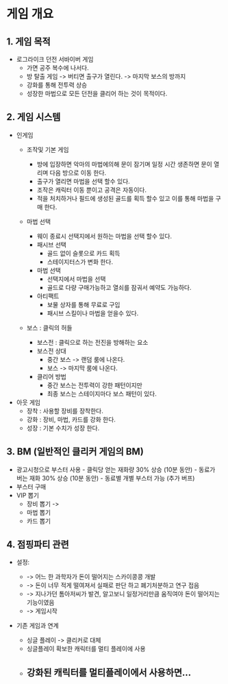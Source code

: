 # 게임 개요
## 1.	게임 목적
-	로그라이크 던전 서바이버 게임
    -	가면 공주 복수에 나서다.
    -	방 탈출 게임 -> 버티면 출구가 열린다. -> 마지막 보스의 방까지 
    -	강화를 통해 전투력 상승
    -	성장한 마법으로 모든 던전을 클리어 하는 것이 목적이다.

## 2.	게임 시스템
-	인게임
    -	조작및 기본 게임
        - 방에 입장하면 악마의 마법에의해 문이 잠기며 일정 시간 생존하면 문이 열리며 다음 방으로 이동 한다.
        - 출구가 열리면 마법을 선택 할수 있다.
        - 조작은 캐릭터 이동 뿐이고 공격은 자동이다.
        - 적을 처치하거나 필드에 생성된 골드를 획득 할수 있고 이를 통해 마법을 구매 한다. 
      
    - 마법 선택
        - 웨이 종료시 선택지에서 원하는 마법을 선택 할수 있다.
        - 패시브 선택
            - 골드 없이 슬롯으로 카드 획득
            - 스테이지터스가 변화 한다.  
        - 마법 선택
            - 선택지에서 마법을 선택
            - 골드로 다량 구매가능하고 열쇠를 잠궈서 예약도 가능하다.  
        - 아티팩트
            - 보물 상자를 통해 무료로 구입
            - 패시브 스킬이나 마법을 얻을수 있다.   
    - 보스 : 클릭의 허들
        - 보스전 : 클릭으로 하는 전진을 방해하는 요소
        - 보스전 상대
            - 중간 보스 -> 랜덤 룸에 나온다.
            - 보스 -> 마지막 룸에 나온다.  
        - 클리어 방법
            - 중간 보스는 전투력이 강한 패턴이지만
            - 최종 보스는 스테이지마다 보스 패턴이 있다.   
- 아웃 게임
    - 장착 : 사용할 장비를 장착한다.
    - 강화 : 장비, 마법, 카드를 강화 한다.
    - 성장 : 기본 수치가 성장 한다.
    
## 3.	BM (일반적인 클리커 게임의 BM)
  -	광고시청으로 부스터 사용
          -	클릭당 얻는 재화량 30% 상승 (10분 동안)
          -	동료가 버는 재화 30% 상승 (10분 동안)
   	      - 동료별 개별 부스터 가능 (추가 버프)
  -	부스터 구매
  -	VIP 뽑기
      - 장비 뽑기 ->
      - 마법 뽑기
      - 카드 뽑기	

## 4.	점핑파티 관련
-	설정:
    -	-> 어느 한 과학자가 돈이 떨어지는 스카이콩콩 개발
    -	-> 돈이 너무 적게 떨여져서 실패로 판단 하고 폐기처분하고 연구 접음
    -	-> 지나가던 톰아저씨가 발견, 알고보니 일정거리만큼 움직여야 돈이 떨어지는 기능이였음
    -	-> 게임시작

- 기존 게임과  연계
    -  싱글 플레이 -> 클리커로 대체
    -  싱글플레이 확보한 캐릭터를 멀티 플레이에 사용
    -  강화된 캐릭터를 멀티플레이에서 사용하면...
        -     

